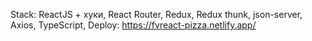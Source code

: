 Stack:
ReactJS + хуки, 
React Router, 
Redux, 
Redux thunk, 
json-server, 
Axios, 
TypeScript, 
Deploy: https://fvreact-pizza.netlify.app/
